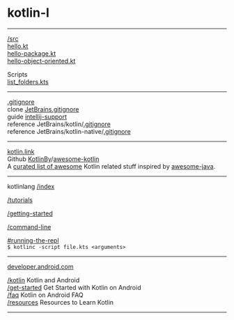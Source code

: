 # kotlin-l

---
[/src](/src)  
[hello.kt](/src/hello.kt)  
[hello-package.kt](/src/hello-package.kt)  
[hello-object-oriented.kt](/src/hello-object-oriented.kt)  

Scripts  
[list_folders.kts](/src/list_folders.kts)

---

[.gitignore](/.gitignore)  
clone [JetBrains.gitignore](https://github.com/github/gitignore/blob/master/Global/JetBrains.gitignore)  
guide [intellij-support](https://intellij-support.jetbrains.com/hc/en-us/articles/206544839-How-to-manage-projects-under-Version-Control-Systems)  
reference JetBrains/kotlin/[.gitignore](https://github.com/JetBrains/kotlin/blob/master/.gitignore)  
reference JetBrains/kotlin-native/[.gitignore](https://github.com/JetBrains/kotlin-native/blob/master/.gitignore)  

---

[kotlin.link](https://kotlin.link/)  
Github [KotlinBy](https://github.com/KotlinBy)/[awesome-kotlin](https://github.com/KotlinBy/awesome-kotlin)  
A [curated list of awesome](https://github.com/sindresorhus/awesome) Kotlin related stuff inspired by [awesome-java](https://github.com/akullpp/awesome-java).  

---

kotlinlang [/index](http://kotlinlang.org/)  

[/tutorials](http://kotlinlang.org/docs/tutorials)  

[/getting-started]((http://kotlinlang.org/docs/tutorials/getting-started.html))

[/command-line](http://kotlinlang.org/docs/tutorials/command-line.html)  

[#running-the-repl](http://kotlinlang.org/docs/tutorials/command-line.html#running-the-repl)  
```$ kotlinc -script file.kts <arguments>```

---

[developer.android.com](https://developer.android.com/)  

[/kotlin](https://developer.android.com/kotlin/) Kotlin and Android  
[/get-started](https://developer.android.com/kotlin/get-started.html) Get Started with Kotlin on Android  
[/faq](https://developer.android.com/kotlin/faq.html) Kotlin on Android FAQ  
[/resources](https://developer.android.com/kotlin/resources.html) Resources to Learn Kotlin  


---
